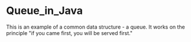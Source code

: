 # Queue_in_Java
This is an example of a common data structure - a queue. It works on the principle "if you came first, you will be served first."
